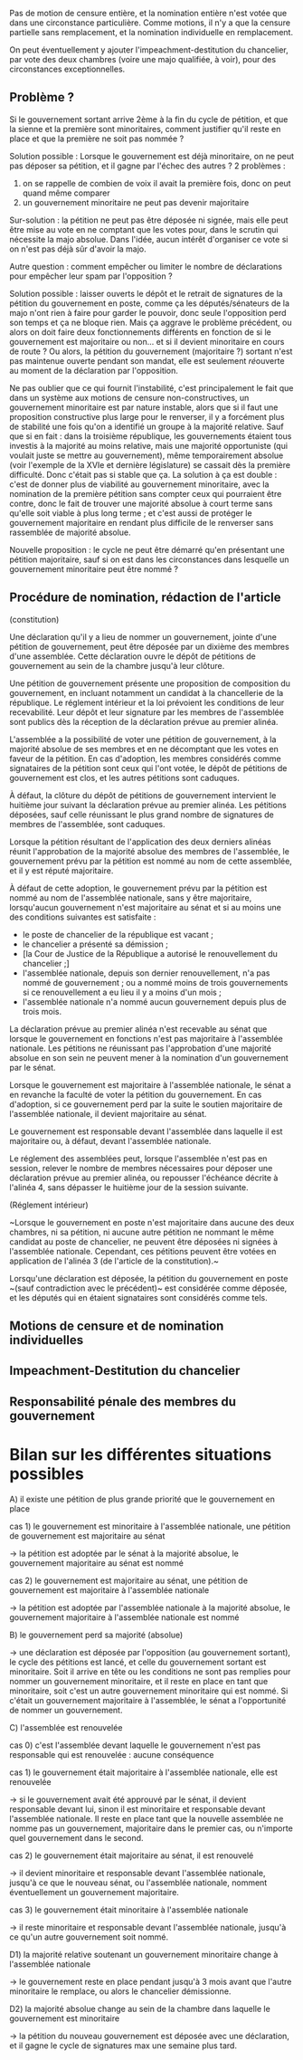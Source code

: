 Pas de motion de censure entière, et la nomination entière n'est votée que dans une circonstance particulière. Comme motions, il n'y a que la censure partielle sans remplacement, et la nomination individuelle en remplacement.

On peut éventuellement y ajouter l'impeachment-destitution du chancelier, par vote des deux chambres (voire une majo qualifiée, à voir), pour des circonstances exceptionnelles.

## Problème ?

Si le gouvernement sortant arrive 2ème à la fin du cycle de pétition, et que la sienne et la première sont minoritaires, comment justifier qu'il reste en place et que la première ne soit pas nommée ?

Solution possible : Lorsque le gouvernement est déjà minoritaire, on ne peut pas déposer sa pétition, et il gagne par l'échec des autres ?
2 problèmes :
1. on se rappelle de combien de voix il avait la première fois, donc on peut quand même comparer
2. un gouvernement minoritaire ne peut pas devenir majoritaire

Sur-solution : la pétition ne peut pas être déposée ni signée, mais elle peut être mise au vote en ne comptant que les votes pour, dans le scrutin qui nécessite la majo absolue. Dans l'idée, aucun intérêt d'organiser ce vote si on n'est pas déjà sûr d'avoir la majo.

Autre question : comment empêcher ou limiter le nombre de déclarations pour empêcher leur spam par l'opposition ?

Solution possible : laisser ouverts le dépôt et le retrait de signatures de la pétition du gouvernement en poste, comme ça les députés/sénateurs de la majo n'ont rien à faire pour garder le pouvoir, donc seule l'opposition perd son temps et ça ne bloque rien.
Mais ça aggrave le problème précédent, ou alors on doit faire deux fonctionnements différents en fonction de si le gouvernement est majoritaire ou non... et si il devient minoritaire en cours de route ?
Ou alors, la pétition du gouvernement (majoritaire ?) sortant n'est pas maintenue ouverte pendant son mandat, elle est seulement *ré*ouverte au moment de la déclaration par l'opposition.

Ne pas oublier que ce qui fournit l'instabilité, c'est principalement le fait que dans un système aux motions de censure non-constructives, un gouvernement minoritaire est par nature instable, alors que si il faut une proposition constructive plus large pour le renverser, il y a forcément plus de stabilité une fois qu'on a identifié un groupe à la majorité relative.
Sauf que si en fait : dans la troisième république, les gouvernements étaient tous investis à la majorité au moins relative, mais une majorité opportuniste (qui voulait juste se mettre au gouvernement), même temporairement absolue (voir l'exemple de la XVIe et dernière législature) se cassait dès la première difficulté. Donc c'était pas si stable que ça.
La solution à ça est double : c'est de donner plus de viabilité au gouvernement minoritaire, avec la nomination de la première pétition sans compter ceux qui pourraient être contre, donc le fait de trouver une majorité absolue à court terme sans qu'elle soit viable à plus long terme ; et c'est aussi de protéger le gouvernement majoritaire en rendant plus difficile de le renverser sans rassemblée de majorité absolue.

Nouvelle proposition : le cycle ne peut être démarré qu'en présentant une pétition majoritaire, sauf si on est dans les circonstances dans lesquelle un gouvernement minoritaire peut être nommé ?

## Procédure de nomination, rédaction de l'article

(constitution)

Une déclaration qu'il y a lieu de nommer un gouvernement, jointe d'une pétition de gouvernement, peut être déposée par un dixième des membres d'une assemblée. Cette déclaration ouvre le dépôt de pétitions de gouvernement au sein de la chambre jusqu'à leur clôture.

Une pétition de gouvernement présente une proposition de composition du gouvernement, en incluant notamment un candidat à la chancellerie de la république. Le réglement intérieur et la loi prévoient les conditions de leur recevabilité. Leur dépôt et leur signature par les membres de l'assemblée sont publics dès la réception de la déclaration prévue au premier alinéa.

L'assemblée a la possibilité de voter une pétition de gouvernement, à la majorité absolue de ses membres et en ne décomptant que les votes en faveur de la pétition. En cas d'adoption, les membres considérés comme signataires de la pétition sont ceux qui l'ont votée, le dépôt de pétitions de gouvernement est clos, et les autres pétitions sont caduques.

À défaut, la clôture du dépôt de pétitions de gouvernement intervient le huitième jour suivant la déclaration prévue au premier alinéa. Les pétitions déposées, sauf celle réunissant le plus grand nombre de signatures de membres de l'assemblée, sont caduques.

Lorsque la pétition résultant de l'application des deux derniers alinéas réunit l'approbation de la majorité absolue des membres de l'assemblée, le gouvernement prévu par la pétition est nommé au nom de cette assemblée, et il y est réputé majoritaire.

À défaut de cette adoption, le gouvernement prévu par la pétition est nommé au nom de l'assemblée nationale, sans y être majoritaire, lorsqu'aucun gouvernement n'est majoritaire au sénat et si au moins une des conditions suivantes est satisfaite :
- le poste de chancelier de la république est vacant ;
- le chancelier a présenté sa démission ;
- [la Cour de Justice de la République a autorisé le renouvellement du chancelier ;]
- l'assemblée nationale, depuis son dernier renouvellement, n'a pas nommé de gouvernement ; ou a nommé moins de trois gouvernements si ce renouvellement a eu lieu il y a moins d'un mois ;
- l'assemblée nationale n'a nommé aucun gouvernement depuis plus de trois mois.

La déclaration prévue au premier alinéa n'est recevable au sénat que lorsque le gouvernement en fonctions n'est pas majoritaire à l'assemblée nationale. Les pétitions ne réunissant pas l'approbation d'une majorité absolue en son sein ne peuvent mener à la nomination d'un gouvernement par le sénat.

Lorsque le gouvernement est majoritaire à l'assemblée nationale, le sénat a en revanche la faculté de voter la pétition du gouvernement. En cas d'adoption, si ce gouvernement perd par la suite le soutien majoritaire de l'assemblée nationale, il devient majoritaire au sénat.

Le gouvernement est responsable devant l'assemblée dans laquelle il est majoritaire ou, à défaut, devant l'assemblée nationale.

Le réglement des assemblées peut, lorsque l'assemblée n'est pas en session, relever le nombre de membres nécessaires pour déposer une déclaration prévue au premier alinéa, ou repousser l'échéance décrite à l'alinéa 4, sans dépasser le huitième jour de la session suivante.

(Réglement intérieur)

~Lorsque le gouvernement en poste n'est majoritaire dans aucune des deux chambres, ni sa pétition, ni aucune autre pétition ne nommant le même candidat au poste de chancelier, ne peuvent être déposées ni signées à l'assemblée nationale. Cependant, ces pétitions peuvent être votées en application de l'alinéa 3 (de l'article de la constitution).~

Lorsqu'une déclaration est déposée, la pétition du gouvernement en poste ~(sauf contradiction avec le précédent)~ est considérée comme déposée, et les députés qui en étaient signataires sont considérés comme tels.

## Motions de censure et de nomination individuelles

## Impeachment-Destitution du chancelier

## Responsabilité pénale des membres du gouvernement

# Bilan sur les différentes situations possibles

A) il existe une pétition de plus grande priorité que le gouvernement en place

cas 1) le gouvernement est minoritaire à l'assemblée nationale, une pétition de gouvernement est majoritaire au sénat

-> la pétition est adoptée par le sénat à la majorité absolue, le gouvernement majoritaire au sénat est nommé

cas 2) le gouvernement est majoritaire au sénat, une pétition de gouvernement est majoritaire à l'assemblée nationale

-> la pétition est adoptée par l'assemblée nationale à la majorité absolue, le gouvernement majoritaire à l'assemblée nationale est nommé

B) le gouvernement perd sa majorité (absolue)

-> une déclaration est déposée par l'opposition (au gouvernement sortant), le cycle des pétitions est lancé, et celle du gouvernement sortant est minoritaire. Soit il arrive en tête ou les conditions ne sont pas remplies pour nommer un gouvernement minoritaire, et il reste en place en tant que minoritaire, soit c'est un autre gouvernement minoritaire qui est nommé. Si c'était un gouvernement majoritaire à l'assemblée, le sénat a l'opportunité de nommer un gouvernement.

C) l'assemblée est renouvelée

cas 0) c'est l'assemblée devant laquelle le gouvernement n'est pas responsable qui est renouvelée : aucune conséquence

cas 1) le gouvernement était majoritaire à l'assemblée nationale, elle est renouvelée

-> si le gouvernement avait été approuvé par le sénat, il devient responsable devant lui, sinon il est minoritaire et responsable devant l'assemblée nationale. Il reste en place tant que la nouvelle assemblée ne nomme pas un gouvernement, majoritaire dans le premier cas, ou n'importe quel gouvernement dans le second.

cas 2) le gouvernement était majoritaire au sénat, il est renouvelé

-> il devient minoritaire et responsable devant l'assemblée nationale, jusqu'à ce que le nouveau sénat, ou l'assemblée nationale, nomment éventuellement un gouvernement majoritaire.

cas 3) le gouvernement était minoritaire à l'assemblée nationale

-> il reste minoritaire et responsable devant l'assemblée nationale, jusqu'à ce qu'un autre gouvernement soit nommé.

D1) la majorité relative soutenant un gouvernement minoritaire change à l'assemblée nationale

-> le gouvernement reste en place pendant jusqu'à 3 mois avant que l'autre minoritaire le remplace, ou alors le chancelier démissionne.

D2) la majorité absolue change au sein de la chambre dans laquelle le gouvernement est minoritaire

-> la pétition du nouveau gouvernement est déposée avec une déclaration, et il gagne le cycle de signatures max une semaine plus tard.
